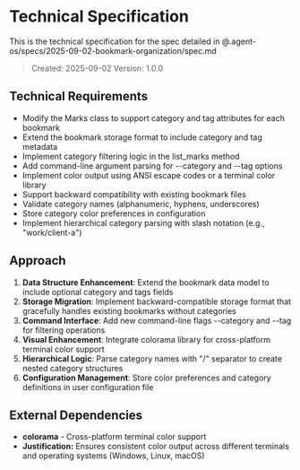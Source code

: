 # Technical Specification

This is the technical specification for the spec detailed in @.agent-os/specs/2025-09-02-bookmark-organization/spec.md

> Created: 2025-09-02
> Version: 1.0.0

## Technical Requirements

- Modify the Marks class to support category and tag attributes for each bookmark
- Extend the bookmark storage format to include category and tag metadata
- Implement category filtering logic in the list_marks method
- Add command-line argument parsing for --category and --tag options
- Implement color output using ANSI escape codes or a terminal color library
- Support backward compatibility with existing bookmark files
- Validate category names (alphanumeric, hyphens, underscores)
- Store category color preferences in configuration
- Implement hierarchical category parsing with slash notation (e.g., "work/client-a")

## Approach

1. **Data Structure Enhancement**: Extend the bookmark data model to include optional category and tags fields
2. **Storage Migration**: Implement backward-compatible storage format that gracefully handles existing bookmarks without categories
3. **Command Interface**: Add new command-line flags --category and --tag for filtering operations
4. **Visual Enhancement**: Integrate colorama library for cross-platform terminal color support
5. **Hierarchical Logic**: Parse category names with "/" separator to create nested category structures
6. **Configuration Management**: Store color preferences and category definitions in user configuration file

## External Dependencies

- **colorama** - Cross-platform terminal color support
- **Justification:** Ensures consistent color output across different terminals and operating systems (Windows, Linux, macOS)